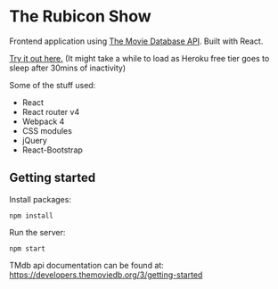 # The Rubicon Show

Frontend application using [The Movie Database API](https://developers.themoviedb.org). Built with React.

[Try it out here.](https://boiling-caverns-71539.herokuapp.com/) (It might take a while to load as Heroku free tier goes to sleep after 30mins of inactivity)


Some of the stuff used:
* React
* React router v4
* Webpack 4
* CSS modules 
* jQuery
* React-Bootstrap

## Getting started


Install packages:
```
npm install
```


Run the server:
```
npm start
```


TMdb api documentation can be found at: https://developers.themoviedb.org/3/getting-started
